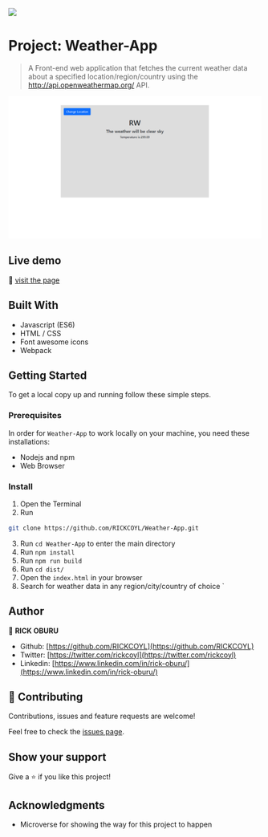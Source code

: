 ![](https://img.shields.io/badge/Microverse-blueviolet)

# Project: Weather-App

> A Front-end web application that fetches the current weather data about a specified location/region/country using the http://api.openweathermap.org/ API.

![screenshot](./src/images/Screenshot.png)

## Live demo

🔗 [visit the page]()

## Built With

- Javascript (ES6)
- HTML / CSS
- Font awesome icons
- Webpack

## Getting Started

To get a local copy up and running follow these simple steps.

### Prerequisites

In order for ```Weather-App``` to work locally on your machine, you need these installations:
- Nodejs and npm
- Web Browser

### Install

1) Open the Terminal
2) Run

```sh
git clone https://github.com/RICKCOYL/Weather-App.git
```

3) Run ```cd Weather-App``` to enter the main directory
4) Run ```npm install```
5) Run ```npm run build```
6) Run ```cd dist/```
8) Open the ```index.html``` in your browser
9) Search for weather data in any region/city/country of choice
`

## Author

👤 **RICK OBURU**

- Github: [https://github.com/RICKCOYL](https://github.com/RICKCOYL)
- Twitter: [https://twitter.com/rickcoyl](https://twitter.com/rickcoyl)
- Linkedin: [https://www.linkedin.com/in/rick-oburu/](https://www.linkedin.com/in/rick-oburu/)


## 🤝 Contributing

Contributions, issues and feature requests are welcome!

Feel free to check the [issues page](issues/).

## Show your support

Give a ⭐️ if you like this project!

## Acknowledgments

- Microverse for showing the way for this project to happen